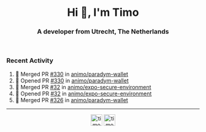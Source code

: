 <h1 align="center">Hi 👋, I'm Timo</h1>
<h3 align="center">A developer from Utrecht, The Netherlands</h3>
<br/>
<!-- https://github.com/rahuldkjain/github-profile-readme-generator --!>

<!--  <p align="left"><img src="https://github-readme-stats.vercel.app/api?username=timoglastra&show_icons=true&count_private=true&" alt="timoglastra" /></p> --!>

<!--
Github language stats
<p align="left"><img src="https://github-readme-stats.vercel.app/api/top-langs/?username=timoglastra&layout=compact" alt="timoglastra" /><p>
-->

<!-- Codestats language stats -->
<!-- <p align="left"><img src="https://codestats-readme.vercel.app/api/top-langs/?username=timoglastra&layout=compact&language_count=12" alt="timoglastra" /><p>    --!>
  
<h3>Recent Activity</h3>

<!--START_SECTION:activity-->
1. 🎉 Merged PR [#330](https://github.com/animo/paradym-wallet/pull/330) in [animo/paradym-wallet](https://github.com/animo/paradym-wallet)
2. 💪 Opened PR [#330](https://github.com/animo/paradym-wallet/pull/330) in [animo/paradym-wallet](https://github.com/animo/paradym-wallet)
3. 🎉 Merged PR [#32](https://github.com/animo/expo-secure-environment/pull/32) in [animo/expo-secure-environment](https://github.com/animo/expo-secure-environment)
4. 💪 Opened PR [#32](https://github.com/animo/expo-secure-environment/pull/32) in [animo/expo-secure-environment](https://github.com/animo/expo-secure-environment)
5. 🎉 Merged PR [#326](https://github.com/animo/paradym-wallet/pull/326) in [animo/paradym-wallet](https://github.com/animo/paradym-wallet)
<!--END_SECTION:activity-->

---

<p align="center">
<a href="https://twitter.com/timoglastra" target="blank"><img align="center" src="https://cdn.jsdelivr.net/npm/simple-icons@3.0.1/icons/twitter.svg" alt="timoglastra" height="30" width="30" /></a>
<a href="https://linkedin.com/in/timoglastra" target="blank"><img align="center" src="https://cdn.jsdelivr.net/npm/simple-icons@3.0.1/icons/linkedin.svg" alt="timoglastra" height="30" width="30" /></a>
</p>



